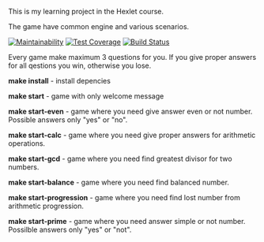 This is my learning project in the Hexlet course.

The game have common engine and various scenarios.


[![Maintainability](https://api.codeclimate.com/v1/badges/0f781eab8bb55ec84144/maintainability)](https://codeclimate.com/github/0TH0N/project-lvl1-s340/maintainability)
[![Test Coverage](https://api.codeclimate.com/v1/badges/0f781eab8bb55ec84144/test_coverage)](https://codeclimate.com/github/0TH0N/project-lvl1-s340/test_coverage)
[![Build Status](https://travis-ci.org/0TH0N/project-lvl1-s340.svg?branch=master)](https://travis-ci.org/0TH0N/project-lvl1-s340)


Every game make maximum 3 questions for you. If you give proper answers for all qestions you win, otherwise you lose.

**make install** - install depencies

**make start** - game with only welcome message

**make start-even** - game where you need give answer even or not number. Possible answers only "yes" or "no".

**make start-calc** - game where you need give proper answers for arithmetic operations.

**make start-gcd** - game where you need find greatest divisor for two numbers.

**make start-balance** - game where you need find balanced number.

**make start-progression** - game where you need find lost number from arithmetic progression.

**make start-prime** - game where you need answer simple or not number. Possilble answers only "yes" or "not".